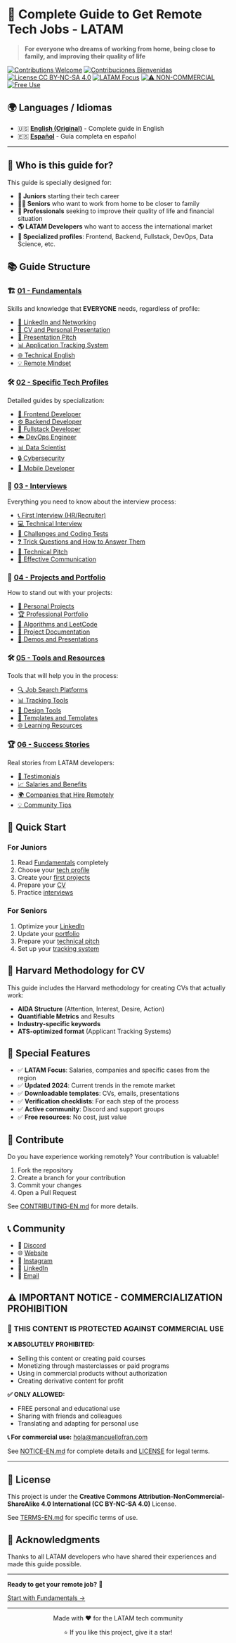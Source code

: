 # 🚀 Complete Guide to Get Remote Tech Jobs - LATAM

> **For everyone who dreams of working from home, being close to family, and improving their quality of life**

[![Contributions Welcome](https://img.shields.io/badge/Contributions-Welcome-brightgreen.svg)](CONTRIBUTING-EN.md)
[![Contribuciones Bienvenidas](https://img.shields.io/badge/Contribuciones-Bienvenidas-brightgreen.svg)](CONTRIBUTING.md)
[![License CC BY-NC-SA 4.0](https://img.shields.io/badge/License-CC%20BY--NC--SA%204.0-blue.svg)](LICENSE)
[![LATAM Focus](https://img.shields.io/badge/Focus-LATAM-orange.svg)]()
[![⚠️ NON-COMMERCIAL](https://img.shields.io/badge/⚠️-NON--COMMERCIAL-red.svg)](NOTICE-EN.md)
[![Free Use](https://img.shields.io/badge/Use-Free-brightgreen.svg)]()

## 🌍 **Languages / Idiomas**

- 🇺🇸 **[English (Original)](README-EN.md)** - Complete guide in English
- 🇪🇸 **[Español](README.md)** - Guía completa en español

---

## 🎯 Who is this guide for?

This guide is specially designed for:

- **👶 Juniors** starting their tech career
- **👨‍💻 Seniors** who want to work from home to be closer to family
- **💼 Professionals** seeking to improve their quality of life and financial situation
- **🌎 LATAM Developers** who want to access the international market
- **🎨 Specialized profiles**: Frontend, Backend, Fullstack, DevOps, Data Science, etc.

## 📚 Guide Structure

### 🏗️ [01 - Fundamentals](./01-fundamentos/)
Skills and knowledge that **EVERYONE** needs, regardless of profile:

- [📱 LinkedIn and Networking](./01-fundamentos/linkedin-networking.md)
- [💼 CV and Personal Presentation](./01-fundamentos/cv-presentacion.md)
- [🎯 Presentation Pitch](./01-fundamentos/pitch-presentacion.md)
- [📊 Application Tracking System](./01-fundamentos/seguimiento-postulaciones.md)
- [🌐 Technical English](./01-fundamentos/ingles-tecnico.md)
- [💡 Remote Mindset](./01-fundamentos/mindset-remoto.md)

### 🛠️ [02 - Specific Tech Profiles](./02-perfiles-tech/)
Detailed guides by specialization:

- [🎨 Frontend Developer](./02-perfiles-tech/frontend.md)
- [⚙️ Backend Developer](./02-perfiles-tech/backend.md)
- [🔄 Fullstack Developer](./02-perfiles-tech/fullstack.md)
- [☁️ DevOps Engineer](./02-perfiles-tech/devops.md)
- [📊 Data Scientist](./02-perfiles-tech/data-science.md)
- [🔒 Cybersecurity](./02-perfiles-tech/cybersecurity.md)
- [📱 Mobile Developer](./02-perfiles-tech/mobile.md)

### 🎤 [03 - Interviews](./03-entrevistas/)
Everything you need to know about the interview process:

- [📞 First Interview (HR/Recruiter)](./03-entrevistas/primera-entrevista.md)
- [💻 Technical Interview](./03-entrevistas/entrevista-tecnica.md)
- [🧩 Challenges and Coding Tests](./03-entrevistas/challenges-coding.md)
- [❓ Trick Questions and How to Answer Them](./03-entrevistas/preguntas-trampa.md)
- [🎯 Technical Pitch](./03-entrevistas/pitch-tecnico.md)
- [💬 Effective Communication](./03-entrevistas/comunicacion-efectiva.md)

### 🎯 [04 - Projects and Portfolio](./04-recursos/)
How to stand out with your projects:

- [💼 Personal Projects](./04-recursos/proyectos-personales.md)
- [🏆 Professional Portfolio](./04-recursos/portfolio-profesional.md)
- [🧮 Algorithms and LeetCode](./04-recursos/algoritmos-leetcode.md)
- [📝 Project Documentation](./04-recursos/documentacion-proyectos.md)
- [🎥 Demos and Presentations](./04-recursos/demos-presentaciones.md)

### 🛠️ [05 - Tools and Resources](./05-herramientas/)
Tools that will help you in the process:

- [🔍 Job Search Platforms](./05-herramientas/plataformas-busqueda.md)
- [📊 Tracking Tools](./05-herramientas/herramientas-seguimiento.md)
- [🎨 Design Tools](./05-herramientas/herramientas-diseno.md)
- [📝 Templates and Templates](./05-herramientas/templates-plantillas.md)
- [🌐 Learning Resources](./05-herramientas/recursos-aprendizaje.md)

### 🏆 [06 - Success Stories](./06-casos-exito/)
Real stories from LATAM developers:

- [📖 Testimonials](./06-casos-exito/testimonios.md)
- [📈 Salaries and Benefits](./06-casos-exito/salarios-beneficios.md)
- [🌍 Companies that Hire Remotely](./06-casos-exito/empresas-remoto.md)
- [💡 Community Tips](./06-casos-exito/tips-comunidad.md)

## 🚀 Quick Start

### For Juniors
1. Read [Fundamentals](./01-fundamentos/) completely
2. Choose your [tech profile](./02-perfiles-tech/)
3. Create your [first projects](./04-recursos/proyectos-personales.md)
4. Prepare your [CV](./01-fundamentos/cv-presentacion.md)
5. Practice [interviews](./03-entrevistas/)

### For Seniors
1. Optimize your [LinkedIn](./01-fundamentos/linkedin-networking.md)
2. Update your [portfolio](./04-recursos/portfolio-profesional.md)
3. Prepare your [technical pitch](./03-entrevistas/pitch-tecnico.md)
4. Set up your [tracking system](./01-fundamentos/seguimiento-postulaciones.md)

## 🎯 Harvard Methodology for CV

This guide includes the Harvard methodology for creating CVs that actually work:

- **AIDA Structure** (Attention, Interest, Desire, Action)
- **Quantifiable Metrics** and Results
- **Industry-specific keywords**
- **ATS-optimized format** (Applicant Tracking Systems)

## 🌟 Special Features

- ✅ **LATAM Focus**: Salaries, companies and specific cases from the region
- ✅ **Updated 2024**: Current trends in the remote market
- ✅ **Downloadable templates**: CVs, emails, presentations
- ✅ **Verification checklists**: For each step of the process
- ✅ **Active community**: Discord and support groups
- ✅ **Free resources**: No cost, just value

## 🤝 Contribute

Do you have experience working remotely? Your contribution is valuable!

1. Fork the repository
2. Create a branch for your contribution
3. Commit your changes
4. Open a Pull Request

See [CONTRIBUTING-EN.md](CONTRIBUTING-EN.md) for more details.

## 📞 Community

- 💬 [Discord](https://discord.gg/mR2wvsawbV)
- 🌐 [Website](https://mancuellofran.com)
- 📱 [Instagram](https://www.instagram.com/mancuellofran/)
- 💼 [LinkedIn](https://www.linkedin.com/in/mancuellofran/)
- 📧 [Email](mailto:hola@mancuellofran.com)

## ⚠️ **IMPORTANT NOTICE - COMMERCIALIZATION PROHIBITION**

### 🚨 **THIS CONTENT IS PROTECTED AGAINST COMMERCIAL USE**

**❌ ABSOLUTELY PROHIBITED:**
- Selling this content or creating paid courses
- Monetizing through masterclasses or paid programs
- Using in commercial products without authorization
- Creating derivative content for profit

**✅ ONLY ALLOWED:**
- FREE personal and educational use
- Sharing with friends and colleagues
- Translating and adapting for personal use

**📞 For commercial use:** [hola@mancuellofran.com](mailto:hola@mancuellofran.com)

See [NOTICE-EN.md](NOTICE-EN.md) for complete details and [LICENSE](LICENSE) for legal terms.

---

## 📄 License

This project is under the **Creative Commons Attribution-NonCommercial-ShareAlike 4.0 International (CC BY-NC-SA 4.0)** License.

See [TERMS-EN.md](TERMS-EN.md) for specific terms of use.

## 🙏 Acknowledgments

Thanks to all LATAM developers who have shared their experiences and made this guide possible.

---

**Ready to get your remote job?** 🚀

[Start with Fundamentals →](./01-fundamentos/)

---

<div align="center">
  <p>Made with ❤️ for the LATAM tech community</p>
  <p>⭐ If you like this project, give it a star!</p>
</div>
